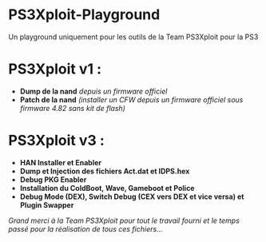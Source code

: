# PS3Xploit-Playground
Un playground uniquement pour les outils de la Team PS3Xploit pour la PS3

# PS3Xploit v1 :
* **Dump de la nand** *depuis un firmware officiel*
* **Patch de la nand** *(installer un CFW depuis un firmware officiel sous firmware 4.82 sans kit de flash)*

# PS3Xploit v3 :
* **HAN Installer et Enabler**
* **Dump et Injection des fichiers Act.dat et IDPS.hex**
* **Debug PKG Enabler**
* **Installation du ColdBoot, Wave, Gameboot et Police**
* **Debug Mode (DEX), Switch Debug (CEX vers DEX et vice versa) et Plugin Swapper**

*Grand merci à la Team PS3Xploit pour tout le travail fourni et le temps passé pour la réalisation de tous ces fichiers...*
